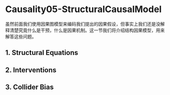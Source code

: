 # Causality05-StructuralCausalModel
虽然前面我们使用因果图模型来编码我们提出的因果假设，但事实上我们还是没解释清楚究竟什么是干预，什么是因果机制。这一节我们将介绍结构因果模型，用来解答这些问题。

## 1. Structural Equations


## 2. Interventions


## 3. Collider Bias




